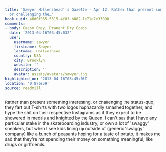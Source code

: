 ```yaml
---
title: 'Sawyer Hollenshead''s Gazette - Apr 12: Rather than present something interesting,
  or challenging the…'
book_uuid: 46d0f865-5315-4f8f-b082-fe71e7e33098
comments:
- body: Caesy Oney, Draught Dry Goods
  date: '2013-04-16T03:45:03Z'
  user:
    username: sawyer
    firstname: Sawyer
    lastname: Hollenshead
    country: USA
    city: Brooklyn
    website: ''
    description: ''
    avatar: assets/avatars/sawyer.jpg
highlighted_on: '2013-04-16T03:45:03Z'
location: '0.876259'
source: readmill
---
```


Rather than present something interesting, or challenging the status-quo, they fart out T-shirts with two logos haphazardly smashed together, and hype the shit on their respective Instagrams as if they expect to be showered in medals and knighted by the Queen. I can't say that I have any particular stake in the skateboarding industry, or own a lot of 'swaggy' sneakers, but when I see kids lining up outside of (generic 'swaggy' company) like a bunch of peasants hoping for a taste of potato, it makes me sad that they're not spending their money on something meaningful, like drugs or girlfriends.